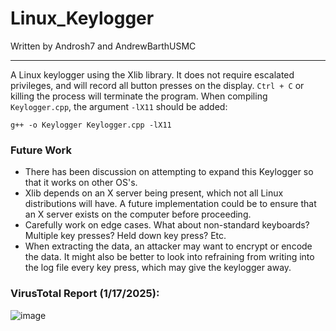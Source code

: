 # Linux_Keylogger
Written by Androsh7 and AndrewBarthUSMC

---

A Linux keylogger using the Xlib library. It does not require escalated privileges, and will record all button presses on the display. `Ctrl + C` or killing the process will terminate the program. When compiling `Keylogger.cpp`, the argument `-lX11` should be added:
```
g++ -o Keylogger Keylogger.cpp -lX11
```

### Future Work

- There has been discussion on attempting to expand this Keylogger so that it works on other OS's.
- Xlib depends on an X server being present, which not all Linux distributions will have. A future implementation could be to ensure that an X server exists on the computer before proceeding.
- Carefully work on edge cases. What about non-standard keyboards? Multiple key presses? Held down key press? Etc.
- When extracting the data, an attacker may want to encrypt or encode the data. It might also be better to look into refraining from writing into the log file every key press, which may give the keylogger away.

### VirusTotal Report (1/17/2025):

![image](https://github.com/user-attachments/assets/c76e2c2d-c7ce-419b-9ead-d206b43d7ece)

